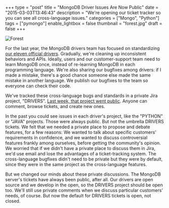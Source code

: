 +++
type = "post"
title = "MongoDB Driver Issues Are Now Public"
date = "2015-03-03T13:46:43"
description = "We're opening our ticket tracker so you can see all cross-language issues."
categories = ["Mongo", "Python"]
tags = ["pymongo"]
enable_lightbox = false
thumbnail = "forest.jpg"
draft = false
+++

<p><img style="display:block; margin-left:auto; margin-right:auto;" src="forest.jpg" alt="Forest" title="Forest" /></p>
<p>For the last year, the MongoDB drivers team has focused on standardizing <a href="http://docs.mongodb.org/ecosystem/drivers/">our eleven official drivers</a>. Gradually, we're cleaning up inconsistent behaviors and APIs. Ideally, users and our customer-support team need to learn MongoDB once, instead of re-learning MongoDB in each programming language. We're also sharing our bugfixes among drivers: if I made a mistake, there's a good chance someone else made the same mistake in another language. We publish our bugfixes to the team so everyone can check their code.</p>
<p>We've tracked these cross-language bugs and standards in a private Jira project, "DRIVERS". <a href="https://jira.mongodb.org/browse/DRIVERS">Last week, that project went public</a>. Anyone can comment, browse tickets, and create new ones.</p>
<p>In the past you could see issues in each driver's project, like the "PYTHON" or "JAVA" projects. Those were always public. But not the umbrella DRIVERS tickets. We felt that we needed a private place to propose and debate features, for a few reasons: We wanted to talk about specific customers' requirements in confidence, and we wanted to discuss controversial features frankly among ourselves, before getting the community's opinion. We worried that if we didn't have a private place to discuss them in Jira, we'd use email and lose the advantages of a ticket-tracking system. The cross-language bugfixes didn't need to be private but they were by default, since they were in the same project as the cross-language features.</p>
<p>But we changed our minds about these private discussions. The MongoDB server's tickets have always been public, after all. Our drivers are open source and we develop in the open, so the DRIVERS project should be open too. We'll still use private comments when we discuss particular customers' needs, of course. But now the default for DRIVERS tickets is open, not closed.</p>
    